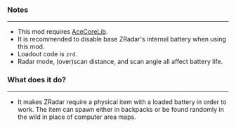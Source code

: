 ### Notes
---
- This mod requires [AceCoreLib](https://gitlab.com/accensi/hd-addons/acecorelib).
- It is recommended to disable base ZRadar's internal battery when using this mod.
- Loadout code is `zrd`.
- Radar mode, (over)scan distance, and scan angle all affect battery life.

### What does it do?
---
- It makes ZRadar require a physical item with a loaded battery in order to work. The item can spawn either in backpacks or be found randomly in the wild in place of computer area maps.